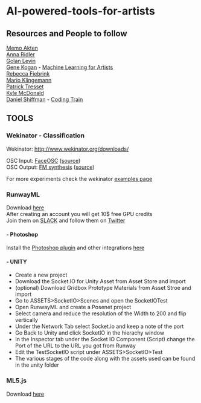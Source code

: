# AI-powered-tools-for-artists

## Resources and People to follow

[Memo Akten](http://www.memo.tv/works/)\
[Anna Ridler](http://annaridler.com/)\
[Golan Levin](http://www.flong.com/)\
[Gene Kogan](https://genekogan.com/) - [Machine Learning for Artists](https://ml4a.github.io/)\
[Rebecca Fiebrink](https://www.doc.gold.ac.uk/~mas01rf/homepage/)\
[Mario Klingemann](http://www.quasimondo.com/)\
[Patrick Tresset](http://patricktresset.com/new/)\
[Kyle McDonald](http://kylemcdonald.net/)\
[Daniel Shiffman](https://shiffman.net/) - [Coding Train](https://www.youtube.com/user/shiffman)


## TOOLS

### Wekinator - Classification

Wekinator: http://www.wekinator.org/downloads/

OSC Input: [FaceOSC](http://www.doc.gold.ac.uk/~mas01rf/WekinatorDownloads/wekinator_examples/executables/mac/inputs/VideoInput_FacialExpression_oF_14Inputs.zip)  ([source](https://github.com/genekogan/ofxFaceTracker))\
OSC Output: [FM synthesis](http://www.doc.gold.ac.uk/~mas01rf/WekinatorDownloads/wekinator_examples/executables/mac/outputs/Processing_FMSynth_3ContinuousOutputs_Mac.zip) ([source](http://www.doc.gold.ac.uk/~mas01rf/WekinatorDownloads/wekinator_examples/all_source_zips/Processing_FMSynth_3ContinuousOutputs.zip))

For more experiments check the wekinator [examples page](http://www.wekinator.org/examples/)

### RunwayML   

Download [here](https://runwayml.com/download)\
After creating an account you will get 10$ free GPU credits\
Join them on [SLACK](https://runwayml.com/joinslack) and follow them on [Twitter](https://twitter.com/runwayml)

#### - Photoshop   
Install the [Photoshop plugin](https://github.com/runwayml/RunwayML-for-Photoshop/releases) and other integrations [here](https://runwayml.com/integrations)

#### - UNITY
- Create a new project
- Download the Socket.IO for Unity Asset from Asset Store and import
- (optional) Download Gridbox Prototype Materials from Asset Stroe and import 
- Go to ASSETS>SocketIO>Scenes and open the SocketIOTest
- Open RunwayML and create a Posenet project
- Select camera and reduce the resolution of the Width to 200 and flip vertically 
- Under the Network Tab select Socket.io and keep a note of the port
- Go Back to Unity and click SocketIO in the hierachy window
- In the Inspector tab under the Socket IO Component (Script) change the Port of the URL to the URL you got from Runway
- Edit the TestSocketIO script under ASSETS>SocketIO>Test
- The various stages of the code along with the assets used can be found in the unity folder


### ML5.js   
Download [here](https://ml5js.org/)


